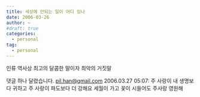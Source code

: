 ```yaml
---
title: 세상에 안되는 일이 어디 있나
date: 2006-03-26
author: ~
#draft: true
categories:
  - personal
tag:
  - personal
---
```




인류 역사상 최고의 달콤한 말이자 최악의 거짓말


 댓글 하나 달렸습니다.
pil.han@gmail.com 2006.03.27 05:07: 
주 사랑이 내 생명보다 귀하고
주 사랑이 파도보다 더 강해요
세월이 가고 꽃이 시들어도 주사랑 영원해




